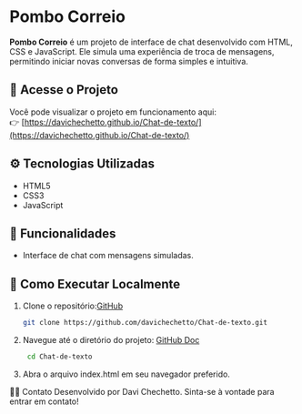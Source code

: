 # Pombo Correio

**Pombo Correio** é um projeto de interface de chat desenvolvido com HTML, CSS e JavaScript. Ele simula uma experiência de troca de mensagens, permitindo iniciar novas conversas de forma simples e intuitiva.

## 🔗 Acesse o Projeto

Você pode visualizar o projeto em funcionamento aqui:  
👉 [https://davichechetto.github.io/Chat-de-texto/](https://davichechetto.github.io/Chat-de-texto/)


## ⚙️ Tecnologias Utilizadas

- HTML5
- CSS3
- JavaScript

## 🚀 Funcionalidades

- Interface de chat com mensagens simuladas.

## 📁 Como Executar Localmente

1. Clone o repositório:[GitHub](https://davichechetto.github.io/Chat-de-texto/)
   ```bash
   git clone https://github.com/davichechetto/Chat-de-texto.git
   ```
2. Navegue até o diretório do projeto: [GitHub Doc](https://docs.github.com/pt/enterprise-cloud%40latest/copilot/using-github-copilot/asking-github-copilot-questions-in-github?utm_source=chatgpt.com)
   ```bash
    cd Chat-de-texto
   ```
3. Abra o arquivo index.html em seu navegador preferido.​

🙋‍♂️ Contato
Desenvolvido por Davi Chechetto.
Sinta-se à vontade para entrar em contato!​
